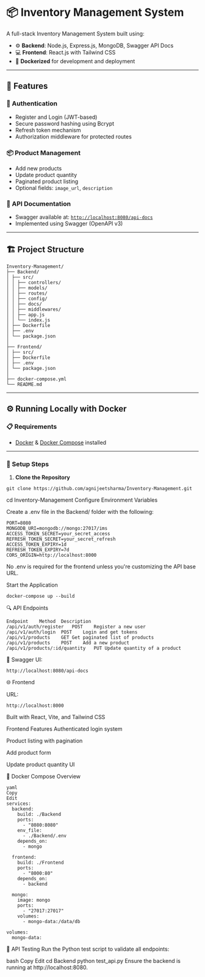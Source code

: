 # 📦 Inventory Management System

A full-stack Inventory Management System built using:

- ⚙️ **Backend**: Node.js, Express.js, MongoDB, Swagger API Docs
- 💻 **Frontend**: React.js with Tailwind CSS
- 🐳 **Dockerized** for development and deployment

---

## 🚀 Features

### 🔐 Authentication
- Register and Login (JWT-based)
- Secure password hashing using Bcrypt
- Refresh token mechanism
- Authorization middleware for protected routes

### 📦 Product Management
- Add new products
- Update product quantity
- Paginated product listing
- Optional fields: `image_url`, `description`

### 📄 API Documentation
- Swagger available at: [`http://localhost:8080/api-docs`](http://localhost:8080/api-docs)
- Implemented using Swagger (OpenAPI v3)

---

## 🏗️ Project Structure
```
Inventory-Management/
├── Backend/
│ ├── src/
│ │ ├── controllers/
│ │ ├── models/
│ │ ├── routes/
│ │ ├── config/
│ │ ├── docs/
│ │ ├── middlewares/
│ │ ├── app.js
│ │ └── index.js
│ ├── Dockerfile
│ ├── .env
│ └── package.json
│
├── Frontend/
│ ├── src/
│ ├── Dockerfile
│ ├── .env
│ └── package.json
│
├── docker-compose.yml
└── README.md
```


---

## ⚙️ Running Locally with Docker

### 📋 Requirements
- [Docker](https://www.docker.com/) & [Docker Compose](https://docs.docker.com/compose/) installed

---

### 🧭 Setup Steps

1. **Clone the Repository**


```
git clone https://github.com/agnijeetsharma/Inventory-Management.git
```
cd Inventory-Management
Configure Environment Variables

Create a .env file in the Backend/ folder with the following:

```
PORT=8080
MONGODB_URI=mongodb://mongo:27017/ims
ACCESS_TOKEN_SECRET=your_secret_access
REFRESH_TOKEN_SECRET=your_secret_refresh
ACCESS_TOKEN_EXPIRY=1d
REFRESH_TOKEN_EXPIRY=7d
CORS_ORIGIN=http://localhost:8000
```
No .env is required for the frontend unless you're customizing the API base URL.

Start the Application

```
docker-compose up --build
```
🔍 API Endpoints
```
Endpoint	Method	Description
/api/v1/auth/register	POST	Register a new user
/api/v1/auth/login	POST	Login and get tokens
/api/v1/products	GET	Get paginated list of products
/api/v1/products	POST	Add a new product
/api/v1/products/:id/quantity	PUT	Update quantity of a product
```

📘 Swagger UI:
```
http://localhost:8080/api-docs
```

🌐 Frontend

URL:
```
http://localhost:8000
```

Built with React, Vite, and Tailwind CSS

Frontend Features
Authenticated login system

Product listing with pagination

Add product form

Update product quantity UI

🐳 Docker Compose Overview
```
yaml
Copy
Edit
services:
  backend:
    build: ./Backend
    ports:
      - "8080:8080"
    env_file:
      - ./Backend/.env
    depends_on:
      - mongo

  frontend:
    build: ./Frontend
    ports:
      - "8000:80"
    depends_on:
      - backend

  mongo:
    image: mongo
    ports:
      - "27017:27017"
    volumes:
      - mongo-data:/data/db

volumes:
  mongo-data:
```
🧪 API Testing
Run the Python test script to validate all endpoints:

bash
Copy
Edit
cd Backend
python test_api.py
Ensure the backend is running at http://localhost:8080.

